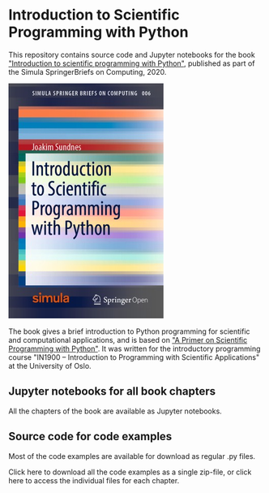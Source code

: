 # Introduction to Scientific Programming with Python

This repository contains source code and Jupyter notebooks for the book ["Introduction to scientific programming with Python"](https://www.springer.com/gp/book/9783030503550), published as part of the Simula SpringerBriefs on Computing, 2020.

![Book cover](figs/cover.jpg)

The book gives a brief introduction to Python programming for scientific and computational applications, and is based on ["A Primer on Scientific Programming with Python"](https://link.springer.com/book/10.1007/978-3-662-49887-3). It was written for the introductory programming course "IN1900 – Introduction to Programming with Scientific Applications" at the University of Oslo.

## Jupyter notebooks for all book chapters
All the chapters of the book are available as Jupyter notebooks.

## Source code for code examples
Most of the code examples are available for download as regular .py files.

Click here to download all the code examples as a single zip-file, or click here to access the individual files for each chapter.
